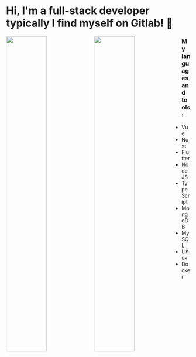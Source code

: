 # Hi, I'm a full-stack developer typically I find myself on Gitlab! 👋

<img align="left" width="47%" src="https://github-readme-stats.vercel.app/api?username=anuraghazra&count_private=true" />
<img align="left" width="47%" src="https://github-readme-stats.vercel.app/api/top-langs/?username=grizzlybeardev)](https://github.com/anuraghazra/github-readme-stats" />

### My languages and tools:

* Vue
* Nuxt
* Flutter
* NodeJS
* TypeScript
* MongoDB
* MySQL
* Linux
* Docker





